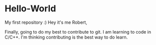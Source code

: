 Hello-World
===========

My first repository :)
Hey it's me Robert, 

Finally, going to do my best to contribute to git. 
I am learning to code in C/C++.
I'm thinking contributing is the best way to do learn. 

